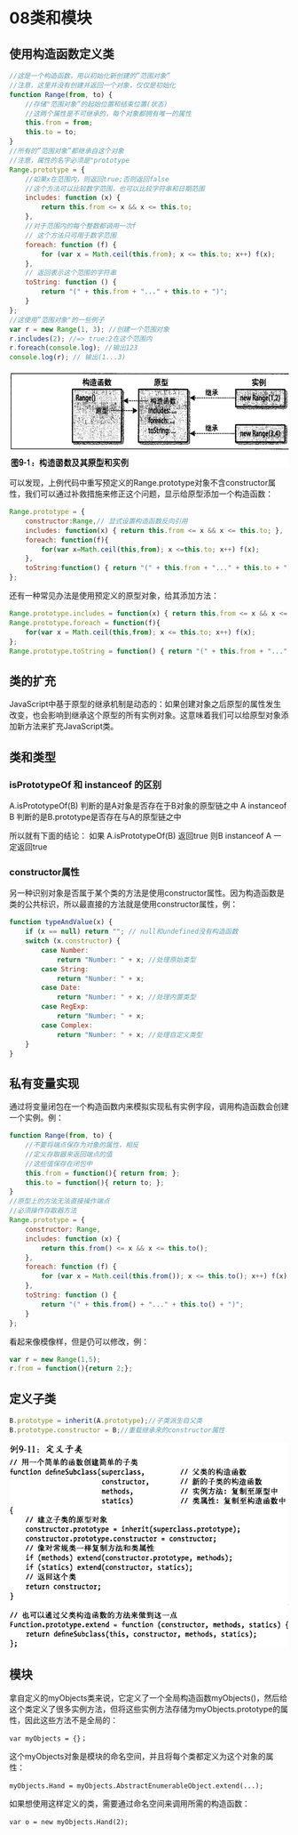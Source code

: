 # 08类和模块

## 使用构造函数定义类

```js
//这是一个构造函数，用以初始化新创建的”范围对象”
//注意，这里并没有创建并返回一个对象，仅仅是初始化
function Range(from, to) {
    //存储"范围对象”的起始位置和结束位置(状态)
    //这两个属性是不可继承的，每个对象都拥有唯一的属性
    this.from = from;
    this.to = to;
}
//所有的”范围对象”都继承自这个对象
//注意，属性的名字必须是"prototype
Range.prototype = {
    //如果x在范围内，则返回true;否则返回false
    //这个方法可以比较数字范围，也可以比较字符串和日期范围
    includes: function (x) {
        return this.from <= x && x <= this.to;
    },
    //对于范围内的每个整数都调用一次f
    // 这个方法只可用于数字范围
    foreach: function (f) {
        for (var x = Math.ceil(this.from); x <= this.to; x++) f(x);
    },
    // 返回表示这个范围的字符串
    toString: function () {
        return "(" + this.from + "..." + this.to + ")";
    }
};
//这使用”范围对象"的一些例子
var r = new Range(1, 3); //创建一个范围对象
r.includes(2); //=> true:2在这个范围内
r.foreach(console.log); //输出123
console.log(r); // 输出(1...3)
```

![image-20230228165218363](assets/image-20230228165218363.png)

可以发现，上例代码中重写预定义的Range.prototype对象不含constructor属性，我们可以通过补救措施来修正这个问题，显示给原型添加一个构造函数：

```js
Range.prototype = {
	constructor:Range,// 显式设置构造函数反向引用
	includes: function(x) { return this.from <= x && x <= this.to; },
	foreach: function(f){
		for(var x=Math.ceil(this,from); x <=this.to; x++) f(x);
	},
	toString:function() { return "(" + this.from + "..." + this.to + ")" ; }
};
```

还有一种常见办法是使用预定义的原型对象，给其添加方法：

```js
Range.prototype.includes = function(x) { return this.from <= x && x <= this.to; };
Range.prototype.foreach = function(f){
    for(var x = Math.ceil(this,from); x <= this.to; x++) f(x);
};
Range.prototype.toString = function() { return "(" + this.from + "..." + this.to + ")" ; };
```

## 类的扩充

JavaScript中基于原型的继承机制是动态的：如果创建对象之后原型的属性发生改变，也会影响到继承这个原型的所有实例对象。这意味着我们可以给原型对象添加新方法来扩充JavaScript类。

## 类和类型

### isPrototypeOf 和 instanceof 的区别

A.isPrototypeOf(B) 判断的是A对象是否存在于B对象的原型链之中
A instanceof B  判断的是B.prototype是否存在与A的原型链之中

所以就有下面的结论：
如果 A.isPrototypeOf(B)  返回true 则B instanceof A 一定返回true

### constructor属性

另一种识别对象是否属于某个类的方法是使用constructor属性。因为构造函数是类的公共标识，所以最直接的方法就是使用constructor属性，例：

```js
function typeAndValue(x) {
    if (x == null) return ""; // null和undefined没有构造函数
    switch (x.constructor) {
        case Number:
            return "Number: " + x; //处理原始类型
        case String:
            return "Number: " + x;
        case Date:
            return "Number: " + x; //处理内置类型
        case RegExp:
            return "Number: " + x;
        case Complex:
            return "Number: " + x; //处理自定义类型
    }
}
```

## 私有变量实现

通过将变量闭包在一个构造函数内来模拟实现私有实例字段，调用构造函数会创建一个实例。例：

```js
function Range(from, to) {
    //不要将端点保存为对象的属性，相反
    //定义存取器来返回端点的值
    //这些值保存在闭包中
    this.from = function(){ return from; };
    this.to = function(){ return to; };
}
//原型上的方法无法直接操作端点
//必须操作存取器方法
Range.prototype = {
    constructor: Range,
    includes: function (x) {
        return this.from() <= x && x <= this.to();
    },
    foreach: function (f) {
        for (var x = Math.ceil(this.from()); x <= this.to(); x++) f(x);
    },
    toString: function () {
        return "(" + this.from() + "..." + this.to() + ")";
    }
};
```

看起来像模像样，但是仍可以修改，例：

```js
var r = new Range(1,5);
r.from = function(){return 2;};
```

## 定义子类

```js
B.prototype = inherit(A.prototype);//子类派生自父类
B.prototype.constructor = B;//重载继承来的constructor属性
```

![image-20230228194052652](assets/image-20230228194052652.png)

## 模块

拿自定义的myObjects类来说，它定义了一个全局构造函数myObjects()，然后给这个类定义了很多实例方法，但将这些实例方法存储为myObjects.prototype的属性，因此这些方法不是全局的：

`var myObjects = {}； `

这个myObjects对象是模块的命名空间，并且将每个类都定义为这个对象的属性：

`myObjects.Hand = myObjects.AbstractEnumerableObject.extend(...);`

如果想使用这样定义的类，需要通过命名空间来调用所需的构造函数：

`var o = new myObjects.Hand(2);`